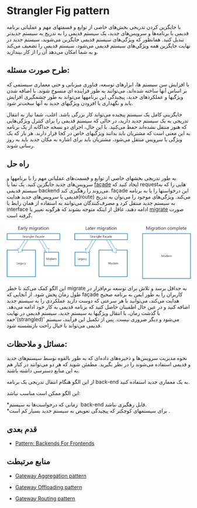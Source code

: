 # ‏Strangler Fig pattern
با جایگزین کردن تدریجی بخش‌های خاصی از توابع و قسمتهای مهم و عملیاتی برنامه قدیمی با برنامه‌ها و سرویس‌های جدید، یک سیستم قدیمی را به تدریج به سیستم جدیدتر تبدیل کنید. همانطور که ویژگی‌های سیستم قدیمی جایگزین می‌شوند، سیستم جدید در نهایت جایگزین همه ویژگی‌های سیستم قدیمی می‌شود، سیستم قدیمی را تضعیف می‌کند و به شما امکان می‌دهد آن را از کار بیندازید.

## **طرح صورت مسئله:**

با افزایش سن سیستم ها، ابزارهای توسعه، فناوری میزبانی و حتی معماری سیستمی که بر اساس آنها ساخته شده‌اند، می‌توانند به طور فزاینده ای منسوخ شوند. با اضافه شدن ویژگیها و عملکردهای جدید، پیچیدگی این برنامهها می‌تواند به طور چشمگیری افزایش یابد و نگهداری یا افزودن ویژگیهای جدید به آنها سخت‌تر شود.

جایگزینی کامل یک سیستم پیچیده می‌تواند کار بزرگی باشد. اغلب، شما نیاز به انتقال تدریجی به یک سیستم جدید دارید، در حالی که سیستم قدیمی را برای کنترل ویژگی‌هایی که هنوز منتقل نشده‌اند حفظ می‌کنید. با این حال، اجرای دو نسخه جداگانه از یک برنامه به این معنی است که مشتریان باید بدانند ویژگیهای خاص در کجا قرار دارند. هر بار که یک ویژگی یا سرویس منتقل می‌شود، مشتریان باید برای اشاره به مکان جدید باید به روز رسانی شوند.

## راه حل

به طور تدریجی بخشهای خاصی از توابع و قسمت‌های عملیاتی مهم را با برنامهها و سرویس‌های جدید جایگزین کنید. یک نما یا [façade](https://en.wikipedia.org/wiki/Facade_pattern) ایجاد کنید که requestهایی را که به سیستم قدیمی backend  می‌روند را رهگیری کند. façade این درخواستها را یا به برنامه قدیمی یا سرویس‌های جدید هدایت(route) می‌کند. ویژگی‌های موجود را می‌توان به تدریج به سیستم جدید منتقل کرد و مصرف‌کنندگان می‌توانند به استفاده از همان رابط یا interface ادامه دهند، غافل از اینکه متوجه بشوند که هرگونه تغییر یا [migrate](https://en.wikipedia.org/wiki/Data_migration) صورت گرفته است.

![strangler](../assets/design_implementation/strangler.png)


این الگو کمک می‌کند تا خطر migrate به حداقل برسد و تلاش  برای توسعه نرم‌افزار در طول زمان پخش شود. از آنجایی که façade کاربران را به طور ایمن به برنامه صحیح هدایت می‌کند، می‌توانید با هر سرعتی که دوست دارید عملکردی را به سیستم جدید اضافه کنید و در عین حال اطمینان حاصل کنید که برنامه قدیمی به کار خود ادامه می‌دهد. با گذشت زمان، با انتقال ویژگیها به سیستم جدید، سیستم قدیمی در نهایت 'خفه(strangled)' می‌شود و دیگر ضروری نیست. پس از تکمیل این فرآیند، سیستم قدیمی می‌تواند با خیال راحت بازنشسته شود.

## مسائل و ملاحظات:

نحوه مدیریت سرویس‌ها و ذخیره‌های داده‌ای که به طور بالقوه توسط سیستم‌های جدید و قدیمی استفاده می‌شوند را در نظر بگیرید. مطمئن شوید که هر دو می‌توانند در کنار هم به این منابع دسترسی داشته باشند.


از این الگو هنگام انتقال تدریجی یک برنامه back-end به یک معماری جدید استفاده کنید.  
  
این الگو ممکن است مناسب نباشد:  
  
*‏ زمانی که درخواست‌ها به سیستم back-end قابل رهگیری نباشد.  
*‏ برای سیستمهای کوچکتر که پیچیدگی تعویض به سیستم جدید بسیار کم است.
## قدم بعدی

- [Pattern: Backends For Frontends](https://samnewman.io/patterns/architectural/bff/)


## منابع مرتبطت

- [Gateway Aggregation pattern](./Gateway%20Aggregation%20pattern.md)

- [Gateway Offloading pattern](./Gateway%20Offloading%20pattern.md)
- [Gateway Routing pattern](./Gateway%20Routing%20pattern.md)